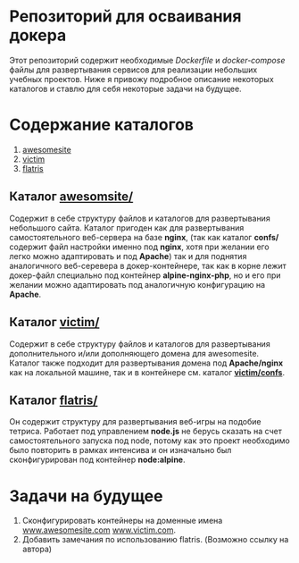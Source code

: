 # Репозиторий для осваивания докера

Этот репозиторий содержит необходимые *Dockerfile* и *docker-compose* файлы для 
развертывания сервисов для реализации небольших учебных проектов.
Ниже я привожу подробное описание некоторых каталогов и ставлю для себя некоторые задачи на будущее.

# Содержание каталогов

1. [awesomesite](https://github.com/Panikowsky-M/docker/tree/master/awesomesite)
2. [victim](https://github.com/Panikowsky-M/docker/tree/master/victim)
3. [flatris](https://github.com/Panikowsky-M/docker/tree/master/flatris)

## Каталог [**awesomsite/**](https://github.com/Panikowsky-M/docker/tree/master/awesomesite)

Содержит в себе структуру файлов и каталогов для развертывания небольшого сайта.
Каталог пригоден как для развертывания самостоятельного веб-сервера на базе **nginx**,
(так как каталог **confs/** содержит файл настройки именно под **nginx**, хотя при желании
его легко можно адаптировать и под **Apache**) так и для поднятия аналогичного веб-серевера
в докер-контейнере, так как в корне лежит докер-файл специально под контейнер **alpine-nginx-php**, 
но и его при желании можно адаптировать под аналогичную конфигурацию на **Apache**.

## Каталог [**victim/**](https://github.com/Panikowsky-M/docker/tree/master/victim)

Содержит в себе структуру файлов и каталогов для развертывания дополнительного и/или дополняющего
домена для awesomesite.
Каталог также подходит для развертывания домена под **Apache/nginx** как на локальной машине, так
и в контейнере см. каталог [**victim/confs**](https://github.com/Panikowsky-M/docker/tree/master/victim/confs).

## Каталог [**flatris/**](https://github.com/Panikowsky-M/docker/tree/master/flatris)

Он содержит структуру для развертывания веб-игры на подобие тетриса.
Работает под управлением **node.js** не берусь сказать на счет самостоятельного запуска 
под node, потому как это проект необходимо было повторить в рамках интенсива и он изначально
был сконфигурирован под контейнер **node:alpine**.

# Задачи на будущее

1. Сконфигурировать контейнеры на доменные имена www.awesomesite.com www.victim.com.
2. Добавить замечания по использованию flatris. (Возможно ссылку на автора)
